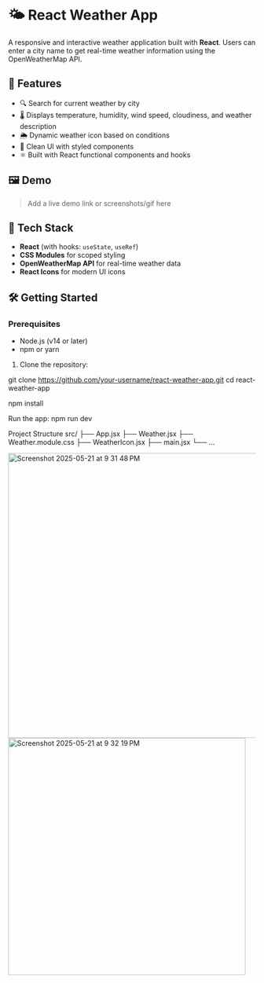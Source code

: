 # 🌤️ React Weather App

A responsive and interactive weather application built with **React**. Users can enter a city name to get real-time weather information using the OpenWeatherMap API.

## 🚀 Features

- 🔍 Search for current weather by city
- 🌡️ Displays temperature, humidity, wind speed, cloudiness, and weather description
- 🌦️ Dynamic weather icon based on conditions
- 🧭 Clean UI with styled components
- ⚛️ Built with React functional components and hooks

## 🖼️ Demo

> Add a live demo link or screenshots/gif here

## 🧪 Tech Stack

- **React** (with hooks: `useState`, `useRef`)
- **CSS Modules** for scoped styling
- **OpenWeatherMap API** for real-time weather data
- **React Icons** for modern UI icons

## 🛠️ Getting Started

### Prerequisites

- Node.js (v14 or later)
- npm or yarn

1. Clone the repository:

git clone https://github.com/your-username/react-weather-app.git
cd react-weather-app

npm install

Run the app:
npm run dev


Project Structure
src/
├── App.jsx
├── Weather.jsx
├── Weather.module.css
├── WeatherIcon.jsx
├── main.jsx
└── ...



<img width="580" alt="Screenshot 2025-05-21 at 9 31 48 PM" src="https://github.com/user-attachments/assets/c8d6fa65-c3f2-422d-a386-9dd8f2f1cbfc" />
<img width="483" alt="Screenshot 2025-05-21 at 9 32 19 PM" src="https://github.com/user-attachments/assets/ae362f5e-6f36-426c-8c57-a1c22aa71d9d" />
